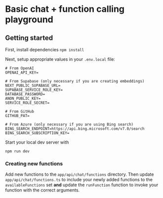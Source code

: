 # Basic chat + function calling playground

## Getting started

First, install dependencies
`npm install`

Next, setup appropriate values in your `.env.local` file:

```
# From OpenAI
OPENAI_API_KEY=

# From Supabase (only necessary if you are creating embeddings)
NEXT_PUBLIC_SUPABASE_URL=
SUPABASE_SERVICE_ROLE_KEY=
DATABASE_PASSWORD=
ANON_PUBLIC_KEY=
SERVICE_ROLE_SECRET=

# From GitHub
GITHUB_PAT=

# From Azure (only necessary if you are using Bing search)
BING_SEARCH_ENDPOINT=https://api.bing.microsoft.com/v7.0/search
BING_SEARCH_SUBSCRIPTION_KEY=
```

Start your local dev server with

`npm run dev`

### Creating new functions

Add new functions to the `app/api/chat/functions` directory. Then update `app/api/chat/functions.ts` to include your newly added functions to the `availableFunctions` set **and** update the `runFunction` function to invoke your function with the correct arguments.
